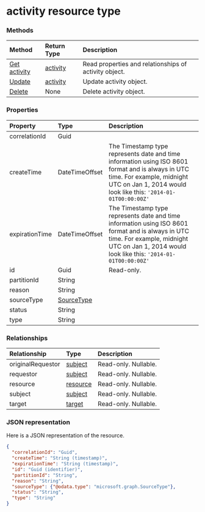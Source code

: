 # activity resource type




### Methods

| Method		   | Return Type	|Description|
|:---------------|:--------|:----------|
|[Get activity](../api/activity_get.md) | [activity](activity.md) |Read properties and relationships of activity object.|
|[Update](../api/activity_update.md) | [activity](activity.md)	|Update activity object. |
|[Delete](../api/activity_delete.md) | None |Delete activity object. |

### Properties
| Property	   | Type	|Description|
|:---------------|:--------|:----------|
|correlationId|Guid||
|createTime|DateTimeOffset|The Timestamp type represents date and time information using ISO 8601 format and is always in UTC time. For example, midnight UTC on Jan 1, 2014 would look like this: `'2014-01-01T00:00:00Z'`|
|expirationTime|DateTimeOffset|The Timestamp type represents date and time information using ISO 8601 format and is always in UTC time. For example, midnight UTC on Jan 1, 2014 would look like this: `'2014-01-01T00:00:00Z'`|
|id|Guid| Read-only.|
|partitionId|String||
|reason|String||
|sourceType|[SourceType](sourcetype.md)||
|status|String||
|type|String||

### Relationships
| Relationship | Type	|Description|
|:---------------|:--------|:----------|
|originalRequestor|[subject](subject.md)| Read-only. Nullable.|
|requestor|[subject](subject.md)| Read-only. Nullable.|
|resource|[resource](resource.md)| Read-only. Nullable.|
|subject|[subject](subject.md)| Read-only. Nullable.|
|target|[target](target.md)| Read-only. Nullable.|

### JSON representation

Here is a JSON representation of the resource.

<!-- {
  "blockType": "resource",
  "optionalProperties": [

  ],
  "@odata.type": "microsoft.graph.activity"
}-->

```json
{
  "correlationId": "Guid",
  "createTime": "String (timestamp)",
  "expirationTime": "String (timestamp)",
  "id": "Guid (identifier)",
  "partitionId": "String",
  "reason": "String",
  "sourceType": {"@odata.type": "microsoft.graph.SourceType"},
  "status": "String",
  "type": "String"
}

```

<!-- uuid: 8fcb5dbc-d5aa-4681-8e31-b001d5168d79
2015-10-25 14:57:30 UTC -->
<!-- {
  "type": "#page.annotation",
  "description": "activity resource",
  "keywords": "",
  "section": "documentation",
  "tocPath": ""
}-->